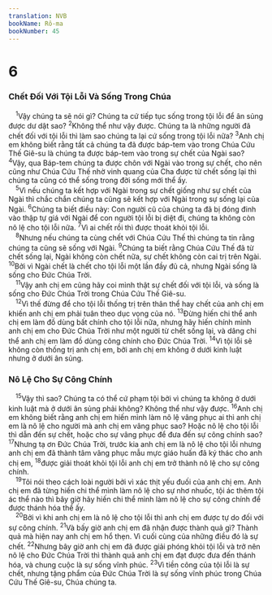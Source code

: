 ```yaml
---
translation: NVB
bookName: Rô-ma 
bookNumber: 45
---
```


<div class="title"><h1>6</h1><h3>Chết Đối Với Tội Lỗi Và Sống Trong Chúa </h3></div>
<span class="verse ro_6_1"> <sup>1</sup>Vậy chúng ta sẽ nói gì? Chúng ta cứ tiếp tục sống trong tội lỗi để ân sủng được dư dật sao? </span>
<span class="verse ro_6_2"><sup>2</sup>Không thể như vậy được. Chúng ta là những người đã chết đối với tội lỗi thì làm sao chúng ta lại cứ sống trong tội lỗi nữa? </span>
<span class="verse ro_6_3"><sup>3</sup>Anh chị em không biết rằng tất cả chúng ta đã được báp-tem vào trong Chúa Cứu Thế Giê-su là chúng ta được báp-tem vào trong sự chết của Ngài sao? </span>
<span class="verse ro_6_4"><sup>4</sup>Vậy, qua Báp-tem chúng ta được chôn với Ngài vào trong sự chết, cho nên cũng như Chúa Cứu Thế nhờ vinh quang của Cha được từ chết sống lại thì chúng ta cũng có thể sống trong đời sống mới thể ấy. <br/></span>
<span class="verse ro_6_5"> <sup>5</sup>Vì nếu chúng ta kết hợp với Ngài trong sự chết giống như sự chết của Ngài thì chắc chắn chúng ta cũng sẽ kết hợp với Ngài trong sự sống lại của Ngài. </span>
<span class="verse ro_6_6"><sup>6</sup>Chúng ta biết điều này: Con người cũ của chúng ta đã bị đóng đinh vào thập tự giá với Ngài để con người tội lỗi bị diệt đi, chúng ta không còn nô lệ cho tội lỗi nữa. </span>
<span class="verse ro_6_7"><sup>7</sup>Vì ai chết rồi thì được thoát khỏi tội lỗi. <br/></span>
<span class="verse ro_6_8"> <sup>8</sup>Nhưng nếu chúng ta cùng chết với Chúa Cứu Thế thì chúng ta tin rằng chúng ta cũng sẽ sống với Ngài. </span>
<span class="verse ro_6_9"><sup>9</sup>Chúng ta biết rằng Chúa Cứu Thế đã từ chết sống lại, Ngài không còn chết nữa, sự chết không còn cai trị trên Ngài. </span>
<span class="verse ro_6_10"><sup>10</sup>Bởi vì Ngài chết là chết cho tội lỗi một lần đầy đủ cả, nhưng Ngài sống là sống cho Đức Chúa Trời. <br/></span>
<span class="verse ro_6_11"> <sup>11</sup>Vậy anh chị em cũng hãy coi mình thật sự chết đối với tội lỗi, và sống là sống cho Đức Chúa Trời trong Chúa Cứu Thế Giê-su. <br/></span>
<span class="verse ro_6_12"> <sup>12</sup>Vì thế đừng để cho tội lỗi thống trị trên thân thể hay chết của anh chị em khiến anh chị em phải tuân theo dục vọng của nó. </span>
<span class="verse ro_6_13"><sup>13</sup>Đừng hiến chi thể anh chị em làm đồ dùng bất chính cho tội lỗi nữa, nhưng hãy hiến chính mình anh chị em cho Đức Chúa Trời như một người từ chết sống lại, và dâng chi thể anh chị em làm đồ dùng công chính cho Đức Chúa Trời. </span>
<span class="verse ro_6_14"><sup>14</sup>Vì tội lỗi sẽ không còn thống trị anh chị em, bởi anh chị em không ở dưới kinh luật nhưng ở dưới ân sủng. <br/></span>
<div class="title"><h3>Nô Lệ Cho Sự Công Chính </h3></div>
<span class="verse ro_6_15"> <sup>15</sup>Vậy thì sao? Chúng ta có thể cứ phạm tội bởi vì chúng ta không ở dưới kinh luật mà ở dưới ân sủng phải không? Không thể như vậy được. </span>
<span class="verse ro_6_16"><sup>16</sup>Anh chị em không biết rằng anh chị em hiến mình làm nô lệ vâng phục ai thì anh chị em là nô lệ cho người mà anh chị em vâng phục sao? Hoặc nô lệ cho tội lỗi thì dẫn đến sự chết, hoặc cho sự vâng phục để đưa đến sự công chính sao? </span>
<span class="verse ro_6_17"><sup>17</sup>Nhưng tạ ơn Đức Chúa Trời, trước kia anh chị em là nô lệ cho tội lỗi nhưng anh chị em đã thành tâm vâng phục mẫu mực giáo huấn đã ký thác cho anh chị em, </span>
<span class="verse ro_6_18"><sup>18</sup>được giải thoát khỏi tội lỗi anh chị em trở thành nô lệ cho sự công chính. <br/></span>
<span class="verse ro_6_19"> <sup>19</sup>Tôi nói theo cách loài người bởi vì xác thịt yếu đuối của anh chị em. Anh chị em đã từng hiến chi thể mình làm nô lệ cho sự nhơ nhuốc, tội ác thêm tội ác thể nào thì bây giờ hãy hiến chi thể mình làm nô lệ cho sự công chính để được thánh hóa thể ấy. <br/></span>
<span class="verse ro_6_20"> <sup>20</sup>Bởi vì khi anh chị em là nô lệ cho tội lỗi thì anh chị em được tự do đối với sự công chính. </span>
<span class="verse ro_6_21"><sup>21</sup>Và bấy giờ anh chị em đã nhận được thành quả gì? Thành quả mà hiện nay anh chị em hổ thẹn. Vì cuối cùng của những điều đó là sự chết. </span>
<span class="verse ro_6_22"><sup>22</sup>Nhưng bây giờ anh chị em đã được giải phóng khỏi tội lỗi và trở nên nô lệ cho Đức Chúa Trời thì thành quả anh chị em đạt được đưa đến thánh hóa, và chung cuộc là sự sống vĩnh phúc. </span>
<span class="verse ro_6_23"><sup>23</sup>Vì tiền công của tội lỗi là sự chết, nhưng tặng phẩm của Đức Chúa Trời là sự sống vĩnh phúc trong Chúa Cứu Thế Giê-su, Chúa chúng ta. <br/></span>
